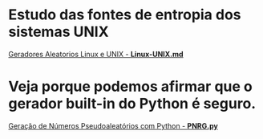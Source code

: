 # Estudo das fontes de entropia dos sistemas UNIX
[Geradores Aleatorios Linux e UNIX - **Linux-UNIX.md**](Linux-UNIX.md)

# Veja porque podemos afirmar que o gerador built-in do Python é seguro.
[Geração de Números Pseudoaleatórios com Python - **PNRG.py**](PNRG.py)
